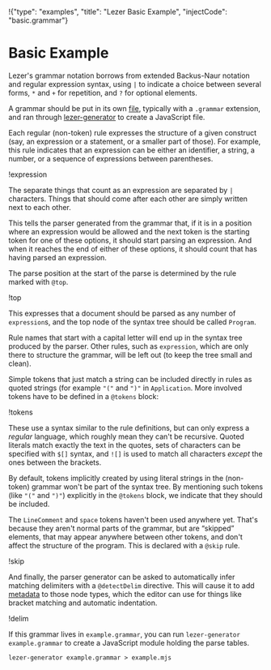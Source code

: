 !{"type": "examples", "title": "Lezer Basic Example", "injectCode": "basic.grammar"}

# Basic Example

Lezer's grammar notation borrows from extended Backus-Naur notation
and regular expression syntax, using `|` to indicate a choice between
several forms, `*` and `+` for repetition, and `?` for optional
elements.

A grammar should be put in its own [file](./basic.grammar), typically
with a `.grammar` extension, and ran through
[lezer-generator](https://lezer.codemirror.net/docs/guide/#building-a-grammar)
to create a JavaScript file.

Each regular (non-token) rule expresses the structure of a given
construct (say, an expression or a statement, or a smaller part of
those). For example, this rule indicates that an expression can be
either an identifier, a string, a number, or a sequence of expressions
between parentheses.

!expression

The separate things that count as an expression are separated by `|`
characters. Things that should come after each other are simply
written next to each other.

This tells the parser generated from the grammar that, if it is in a
position where an expression would be allowed and the next token is
the starting token for one of these options, it should start parsing
an expression. And when it reaches the end of either of these options,
it should count that has having parsed an expression.

The parse position at the start of the parse is determined by the rule
marked with `@top`.

!top

This expresses that a document should be parsed as any number of
`expression`s, and the top node of the syntax tree should be called
`Program`.

Rule names that start with a capital letter will end up in the syntax
tree produced by the parser. Other rules, such as `expression`, which
are only there to structure the grammar, will be left out (to keep the
tree small and clean).

Simple tokens that just match a string can be included directly in
rules as quoted strings (for example `"("` and `")"` in `Application`.
More involved tokens have to be defined in a `@tokens` block:

!tokens

These use a syntax similar to the rule definitions, but can only
express a _regular_ language, which roughly mean they can't be
recursive. Quoted literals match exactly the text in the quotes, sets
of characters can be specified with `$[]` syntax, and `![]` is used to
match all characters _except_ the ones between the brackets.

By default, tokens implicitly created by using literal strings in the
(non-token) grammar won't be part of the syntax tree. By mentioning
such tokens (like `"("` and `")"`) explicitly in the `@tokens` block,
we indicate that they should be included.

The `LineComment` and `space` tokens haven't been used anywhere yet.
That's because they aren't normal parts of the grammar, but are
“skipped” elements, that may appear anywhere between other tokens, and
don't affect the structure of the program. This is declared with a
`@skip` rule.

!skip

And finally, the parser generator can be asked to automatically infer
matching delimiters with a `@detectDelim` directive. This will cause
it to add
[metadata](https://lezer.codemirror.net/docs/ref/#tree.NodeProp^closedBy)
to those node types, which the editor can use for things like bracket
matching and automatic indentation.

!delim

If this grammar lives in `example.grammar`, you can run
`lezer-generator example.grammar` to create a JavaScript module
holding the parse tables.

```
lezer-generator example.grammar > example.mjs
```
